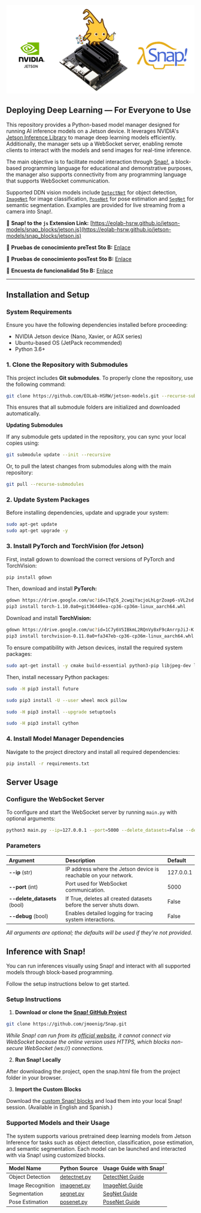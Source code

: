 <p align="center">
  <img src="/docs/images/deep-vision-with-jetson-and-snap!-header.png" alt="Deep vision with Jetson and Snap!" />
</p>

## Deploying Deep Learning — For Everyone to Use

This repository provides a Python-based model manager designed for running AI inference models on a Jetson device. It leverages NVIDIA's [Jetson Inference Library](https://github.com/dusty-nv/jetson-inference) to manage deep learning models efficiently. Additionally, the manager sets up a WebSocket server, enabling remote clients to interact with the models and send images for real-time inference.

The main objective is to facilitate model interaction through [Snap!](https://snap.berkeley.edu/), a block-based programming language for educational and demonstrative purposes, the manager also supports connectivity from any programming language that supports WebSocket communication.

Supported DDN vision models include [`DetectNet`](docs/usage_guide_detectnet.md) for object detection, [`ImageNet`](docs/usage_guide_imagenet.md) for image classification, [`PoseNet`](docs/usage_guide_posenet.md) for pose estimation and [`SegNet`](docs/usage_guide_segnet.md) for semantic segmentation. Examples are provided for live streaming from a camera into Snap!.

🔗 **Snap! to the `js` Extension Link:** [https://eolab-hsrw.github.io/jetson-models/snap_blocks/jetson.js](https://eolab-hsrw.github.io/jetson-models/snap_blocks/jetson.js)

🔗 **Pruebas de conocimiento preTest 5to B:** [Enlace](https://docs.google.com/forms/d/e/1FAIpQLSec76B3_7rMegAj_ptxsbGqMXJY9vsZeZF19iO0GA8QigUCbg/viewform?usp=header)

🔗 **Pruebas de conocimiento posTest 5to B:** [Enlace](https://docs.google.com/forms/d/e/1FAIpQLSdp5bRcrpLyuO0i6UCrwxLf5TGHCtM8yHE73QqVWQsIlVoe4Q/viewform?usp=header)

🔗 **Encuesta de funcionalidad 5to B:** [Enlace](https://docs.google.com/forms/d/e/1FAIpQLSdw1aE7ojKnWcKHoZk_pn780lpWEQSRoh0mGmSfyVoiomyYwA/viewform?usp=header)

---

## Installation and Setup

### System Requirements
Ensure you have the following dependencies installed before proceeding:
- NVIDIA Jetson device (Nano, Xavier, or AGX series)
- Ubuntu-based OS (JetPack recommended)
- Python 3.6+

### 1. Clone the Repository with Submodules

This project includes **Git submodules**. To properly clone the repository, use the following command:

```sh
git clone https://github.com/EOLab-HSRW/jetson-models.git --recurse-submodules
```

This ensures that all submodule folders are initialized and downloaded automatically.

**Updating Submodules**

If any submodule gets updated in the repository, you can sync your local copies using:

```sh
git submodule update --init --recursive
```

Or, to pull the latest changes from submodules along with the main repository:

```sh
git pull --recurse-submodules
```

### 2. Update System Packages

Before installing dependencies, update and upgrade your system:

```sh
sudo apt-get update
sudo apt-get upgrade -y
```

### 3. Install PyTorch and TorchVision (for Jetson)

First, install gdown to download the correct versions of PyTorch and TorchVision:

```sh
pip install gdown

```

Then, download and install **PyTorch:**

```sh
gdown https://drive.google.com/uc?id=1TqC6_2cwqiYacjoLhLgrZoap6-sVL2sd
pip3 install torch-1.10.0a0+git36449ea-cp36-cp36m-linux_aarch64.whl
```

Download and install **TorchVision:**

```sh
gdown https://drive.google.com/uc?id=1C7y6VSIBkmL2RQnVy8xF9cAnrrpJiJ-K
pip3 install torchvision-0.11.0a0+fa347eb-cp36-cp36m-linux_aarch64.whl
```

To ensure compatibility with Jetson devices, install the required system packages:

```sh
sudo apt-get install -y cmake build-essential python3-pip libjpeg-dev libopenblas-dev libopenmpi-dev libomp-dev
```

Then, install necessary Python packages:

```sh
sudo -H pip3 install future
```

```sh
sudo pip3 install -U --user wheel mock pillow
```

```sh
sudo -H pip3 install --upgrade setuptools
```

```sh
sudo -H pip3 install cython
```

### 4. Install Model Manager Dependencies

Navigate to the project directory and install all required dependencies:

```sh
pip install -r requirements.txt
```

## Server Usage

### Configure the WebSocket Server

To configure and start the WebSocket server by running `main.py` with optional arguments:

```bash
python3 main.py --ip=127.0.0.1 --port=5000 --delete_datasets=False --debug=False
```

### Parameters

| Argument                     | Description                                                         | Default   |
|:-----------------------------|:--------------------------------------------------------------------|:----------|
| **--ip** (str)               | IP address where the Jetson device is reachable on your network.    | 127.0.0.1 |
| **--port** (int)             | Port used for WebSocket communication.                              | 5000      |
| **--delete_datasets** (bool) | If True, deletes all created datasets before the server shuts down. | False     |
| **--debug** (bool)           | Enables detailed logging for tracing system interactions.           | False     |

*All arguments are optional; the defaults will be used if they’re not provided.*

## Inference with Snap!

You can run inferences visually using Snap! and interact with all supported models through block-based programming.  

Follow the setup instructions below to get started.

### Setup Instructions

1. **Download or clone the [Snap! GitHub Project](https://github.com/jmoenig/Snap)**

```bash
git clone https://github.com/jmoenig/Snap.git
```

*While Snap! can run from its [official website](https://snap.berkeley.edu/), it cannot connect via WebSocket because the online version uses HTTPS, which blocks non-secure WebSocket (ws://) connections.*

2. **Run Snap! Locally**

After downloading the project, open the snap.html file from the project folder in your browser.

3. **Import the Custom Blocks**

Download the [custom Snap! blocks](snap_blocks/) and load them into your local Snap! session.
(Available in English and Spanish.)

### Supported Models and their Usage

The system supports various pretrained deep learning models from Jetson Inference for tasks such as object detection, classification, pose estimation, and semantic segmentation. Each model can be launched and interacted with via Snap! using customized blocks.

| Model Name          | Python Source                       | Usage Guide with Snap!                           | 
|:--------------------|:------------------------------------|:------------------------------------------------ | 
| Object Detection    | [detectnet.py](models/detectnet.py) | [DetectNet Guide](docs/usage_guide_detectnet.md) |
| Image Recognition   | [imagenet.py](models/imagenet.py)   | [ImageNet Guide](docs/usage_guide_imagenet.md)   |
| Segmentation        | [segnet.py](models/segnet.py)       | [SegNet Guide](docs/usage_guide_segnet.md)       |
| Pose Estimation     | [posenet.py](models/posenet.py)     | [PoseNet Guide](docs/usage_guide_posenet.md)     |
